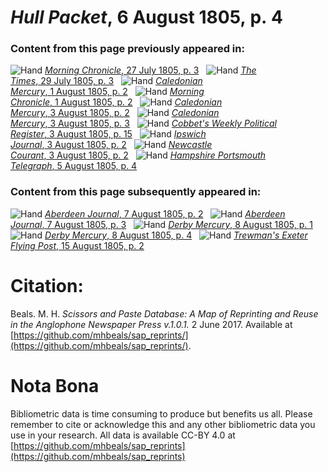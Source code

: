 # *Hull Packet*, 6 August 1805, p. 4  
  
### Content from this page previously appeared in:  
![Hand](http://scissorsandpaste.net/wp-content/uploads/2017/06/smallhandpointer.png) [*Morning Chronicle*, 27 July 1805, p. 3](https://mhbeals.github.io/sap_html/Morning-Chronicle/Morning-Chronicle-27-July-1805-p-3)  
![Hand](http://scissorsandpaste.net/wp-content/uploads/2017/06/smallhandpointer.png) [*The Times*, 29 July 1805, p. 3](https://mhbeals.github.io/sap_html/The-Times/The-Times-29-July-1805-p-3)  
![Hand](http://scissorsandpaste.net/wp-content/uploads/2017/06/smallhandpointer.png) [*Caledonian Mercury*, 1 August 1805, p. 2](https://mhbeals.github.io/sap_html/Caledonian-Mercury/Caledonian-Mercury-1-August-1805-p-2)  
![Hand](http://scissorsandpaste.net/wp-content/uploads/2017/06/smallhandpointer.png) [*Morning Chronicle*, 1 August 1805, p. 2](https://mhbeals.github.io/sap_html/Morning-Chronicle/Morning-Chronicle-1-August-1805-p-2)  
![Hand](http://scissorsandpaste.net/wp-content/uploads/2017/06/smallhandpointer.png) [*Caledonian Mercury*, 3 August 1805, p. 2](https://mhbeals.github.io/sap_html/Caledonian-Mercury/Caledonian-Mercury-3-August-1805-p-2)  
![Hand](http://scissorsandpaste.net/wp-content/uploads/2017/06/smallhandpointer.png) [*Caledonian Mercury*, 3 August 1805, p. 3](https://mhbeals.github.io/sap_html/Caledonian-Mercury/Caledonian-Mercury-3-August-1805-p-3)  
![Hand](http://scissorsandpaste.net/wp-content/uploads/2017/06/smallhandpointer.png) [*Cobbet's Weekly Political Register*, 3 August 1805, p. 15](https://mhbeals.github.io/sap_html/Cobbet's-Weekly-Political-Register/Cobbet's-Weekly-Political-Register-3-August-1805-p-15)  
![Hand](http://scissorsandpaste.net/wp-content/uploads/2017/06/smallhandpointer.png) [*Ipswich Journal*, 3 August 1805, p. 2](https://mhbeals.github.io/sap_html/Ipswich-Journal/Ipswich-Journal-3-August-1805-p-2)  
![Hand](http://scissorsandpaste.net/wp-content/uploads/2017/06/smallhandpointer.png) [*Newcastle Courant*, 3 August 1805, p. 2](https://mhbeals.github.io/sap_html/Newcastle-Courant/Newcastle-Courant-3-August-1805-p-2)  
![Hand](http://scissorsandpaste.net/wp-content/uploads/2017/06/smallhandpointer.png) [*Hampshire Portsmouth Telegraph*, 5 August 1805, p. 4](https://mhbeals.github.io/sap_html/Hampshire-Portsmouth-Telegraph/Hampshire-Portsmouth-Telegraph-5-August-1805-p-4)  
  
### Content from this page subsequently appeared in:  
![Hand](http://scissorsandpaste.net/wp-content/uploads/2017/06/smallhandpointer.png) [*Aberdeen Journal*, 7 August 1805, p. 2](https://mhbeals.github.io/sap_html/Aberdeen-Journal/Aberdeen-Journal-7-August-1805-p-2)  
![Hand](http://scissorsandpaste.net/wp-content/uploads/2017/06/smallhandpointer.png) [*Aberdeen Journal*, 7 August 1805, p. 3](https://mhbeals.github.io/sap_html/Aberdeen-Journal/Aberdeen-Journal-7-August-1805-p-3)  
![Hand](http://scissorsandpaste.net/wp-content/uploads/2017/06/smallhandpointer.png) [*Derby Mercury*, 8 August 1805, p. 1](https://mhbeals.github.io/sap_html/Derby-Mercury/Derby-Mercury-8-August-1805-p-1)  
![Hand](http://scissorsandpaste.net/wp-content/uploads/2017/06/smallhandpointer.png) [*Derby Mercury*, 8 August 1805, p. 4](https://mhbeals.github.io/sap_html/Derby-Mercury/Derby-Mercury-8-August-1805-p-4)  
![Hand](http://scissorsandpaste.net/wp-content/uploads/2017/06/smallhandpointer.png) [*Trewman's Exeter Flying Post*, 15 August 1805, p. 2](https://mhbeals.github.io/sap_html/Trewman's-Exeter-Flying-Post/Trewman's-Exeter-Flying-Post-15-August-1805-p-2)  


# Citation: 

Beals. M. H. *Scissors and Paste Database: A Map of Reprinting and Reuse in the Anglophone Newspaper Press v.1.0.1.* 2 June 2017. Available at [https://github.com/mhbeals/sap_reprints/](https://github.com/mhbeals/sap_reprints/). 

# Nota Bona

Bibliometric data is time consuming to produce but benefits us all. Please remember to cite or acknowledge this and any other bibliometric data you use in your research. All data is available CC-BY 4.0 at [https://github.com/mhbeals/sap_reprints](https://github.com/mhbeals/sap_reprints)